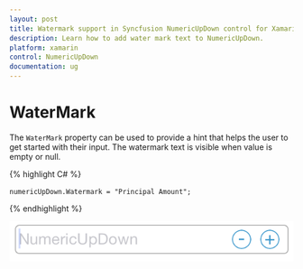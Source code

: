```yaml
---
layout: post
title: Watermark support in Syncfusion NumericUpDown control for Xamarin.Forms
description: Learn how to add water mark text to NumericUpDown.
platform: xamarin
control: NumericUpDown
documentation: ug
---
```

# WaterMark

The `WaterMark` property can be used to provide a hint that helps the user to get started with their input. The watermark text is visible when value is empty or null.

{% highlight C# %}

	numericUpDown.Watermark = "Principal Amount";
	
{% endhighlight %}


![](images/WaterMark.png)
